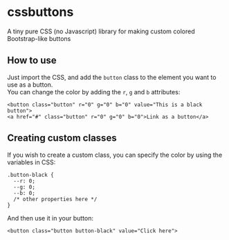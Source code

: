 # cssbuttons
A tiny pure CSS (no Javascript) library for making custom colored Bootstrap-like buttons

## How to use
Just import the CSS, and add the `button` class to the element you want to use as a button.  
You can change the color by adding the `r`, `g` and `b` attributes:  
```
<button class="button" r="0" g="0" b="0" value="This is a black button">
<a href="#" class="button" r="0" g="0" b="0">Link as a button</a>
```


## Creating custom classes
If you wish to create a custom class, you can specify the color by using the variables in CSS:  
```
.button-black {
  --r: 0;
  --g: 0;
  --b: 0;
  /* other properties here */
}
```  
And then use it in your button:  
```
<button class="button button-black" value="Click here">
```
